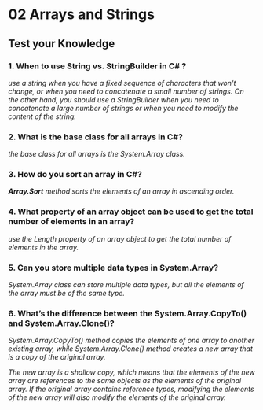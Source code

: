 # 02 Arrays and Strings


## Test your Knowledge


### 1. When to use String vs. StringBuilder in C# ?

*use a string when you have a fixed sequence of characters that won't change, or when you need to concatenate a small number of strings. On the other hand, you should use a StringBuilder when you need to concatenate a large number of strings or when you need to modify the content of the string.*

### 2. What is the base class for all arrays in C#?

*the base class for all arrays is the System.Array class.*

### 3. How do you sort an array in C#?

***Array.Sort** method sorts the elements of an array in ascending order.*

### 4. What property of an array object can be used to get the total number of elements in an array?

*use the Length property of an array object to get the total number of elements in the array.*

### 5. Can you store multiple data types in System.Array?

*System.Array class can store multiple data types, but all the elements of the array must be of the same type.*

### 6. What’s the difference between the System.Array.CopyTo() and System.Array.Clone()?

*System.Array.CopyTo() method copies the elements of one array to another existing array, while System.Array.Clone() method creates a new array that is a copy of the original array.*

*The new array is a shallow copy, which means that the elements of the new array are references to the same objects as the elements of the original array. If the original array contains reference types, modifying the elements of the new array will also modify the elements of the original array.*
